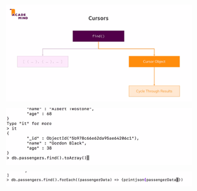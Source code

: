 ![](./screenshots/12_understanding_find_and_cursor_object/2022-06-26-15-15-48.png)

![](./screenshots/12_understanding_find_and_cursor_object/2022-06-26-15-16-23.png)

![](./screenshots/12_understanding_find_and_cursor_object/2022-06-26-15-31-44.png)